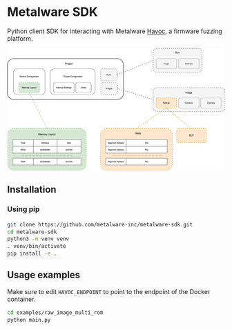 # Metalware SDK

Python client SDK for interacting with Metalware [Havoc](https://www.metalware.com/product), a firmware fuzzing platform.

![Architecture Diagram](images/project_diagram.2.0.9.svg)

## Installation

### Using pip

```bash
git clone https://github.com/metalware-inc/metalware-sdk.git
cd metalware-sdk
python3 -m venv venv
. venv/bin/activate
pip install -e .
```

## Usage examples

Make sure to edit `HAVOC_ENDPOINT` to point to the endpoint of the Docker container.

```bash
cd examples/raw_image_multi_rom
python main.py
```

